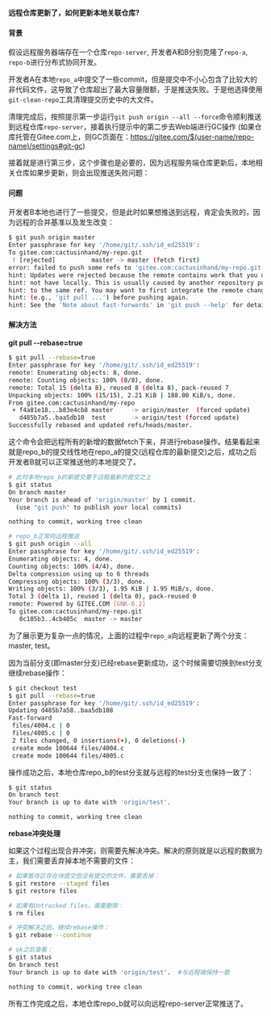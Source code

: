 **远程仓库更新了，如何更新本地关联仓库?**



####  背景

假设远程服务器端存在一个仓库`repo-server`, 开发者A和B分别克隆了`repo-a`, `repo-b`进行分布式协同开发。

开发者A在本地`repo_a`中提交了一些commit，但是提交中不小心包含了比较大的非代码文件，这导致了仓库超出了最大容量限额，于是推送失败。于是他选择使用`git-clean-repo`工具清理提交历史中的大文件。

清理完成后，按照提示第一步运行`git push origin --all --force`命令顺利推送到远程仓库`repo-server`，接着执行提示中的第二步去Web端进行GC操作
(如果仓库托管在Gitee.com上，则GC页面在：https://gitee.com/$(user-name/repo-name)/settings#git-gc)

接着就是进行第三步，这个步骤也是必要的，因为远程服务端仓库更新后，本地相关仓库如果步更新，则会出现推送失败问题：

#### 问题

开发者B本地也进行了一些提交，但是此时如果想推送到远程，肯定会失败的，因为远程的合并基准以及发生改变：

```bash
$ git push origin master
Enter passphrase for key '/home/git/.ssh/id_ed25519':
To gitee.com:cactusinhand/my-repo.git
 ! [rejected]          master -> master (fetch first)
error: failed to push some refs to 'gitee.com:cactusinhand/my-repo.git'
hint: Updates were rejected because the remote contains work that you do
hint: not have locally. This is usually caused by another repository pushing
hint: to the same ref. You may want to first integrate the remote changes
hint: (e.g., 'git pull ...') before pushing again.
hint: See the 'Note about fast-forwards' in 'git push --help' for details.
```



####  解决方法

**git pull --rebase=true**



```bash
$ git pull --rebase=true                                                                 
Enter passphrase for key '/home/git/.ssh/id_ed25519':
remote: Enumerating objects: 8, done.
remote: Counting objects: 100% (8/8), done.
remote: Total 15 (delta 8), reused 8 (delta 8), pack-reused 7
Unpacking objects: 100% (15/15), 2.21 KiB | 188.00 KiB/s, done.
From gitee.com:cactusinhand/my-repo
 + f4a81e18...b83e4cb8 master     -> origin/master  (forced update)
   d485b7a5..baa5db10  test       -> origin/test (forced update)
Successfully rebased and updated refs/heads/master.
```

这个命令会把远程所有的新增的数据fetch下来，并进行rebase操作。结果看起来就是repo_b的提交线性地在repo_a的提交(远程仓库的最新提交)之后，成功之后开发者B就可以正常推送他的本地提交了。

```bash
# 此时本地repo_b的新提交基于远程最新的提交之上
$ git status
On branch master
Your branch is ahead of 'origin/master' by 1 commit.
  (use "git push" to publish your local commits)

nothing to commit, working tree clean

# repo_b正常向远程推送
$ git push origin --all
Enter passphrase for key '/home/git/.ssh/id_ed25519':
Enumerating objects: 4, done.
Counting objects: 100% (4/4), done.
Delta compression using up to 6 threads
Compressing objects: 100% (3/3), done.
Writing objects: 100% (3/3), 1.95 KiB | 1.95 MiB/s, done.
Total 3 (delta 1), reused 1 (delta 0), pack-reused 0
remote: Powered by GITEE.COM [GNK-6.2]
To gitee.com:cactusinhand/my-repo.git
   0c105b3..4cb405c  master -> master
```



为了展示更为复杂一点的情况，上面的过程中`repo_a`向远程更新了两个分支：master, test。

因为当前分支(即master分支)已经rebase更新成功，这个时候需要切换到test分支继续rebase操作：

```bash
$ git checkout test
$ git pull --rebase=true
Enter passphrase for key '/home/git/.ssh/id_ed25519':
Updating d485b7a58..baa5db108
Fast-forward
 files/4004.c | 0
 files/4005.c | 0
 2 files changed, 0 insertions(+), 0 deletions(-)
 create mode 100644 files/4004.c
 create mode 100644 files/4005.c
```



操作成功之后，本地仓库repo_b的test分支就与远程的test分支也保持一致了：

```bash
$ git status
On branch test
Your branch is up to date with 'origin/test'.

nothing to commit, working tree clean
```



**rebase冲突处理**

如果这个过程出现合并冲突，则需要先解决冲突。解决的原则就是以远程的数据为主，我们需要丢弃掉本地不需要的文件：

```bash
# 如果暂存区存在待提交但没有提交的文件，需要丢掉：
$ git restore --staged files
$ git restore files

# 如果有Untracked files，需要删除：
$ rm files

# 冲突解决之后，继续rebase操作：
$ git rebase --continue

# ok之后查看：
$ git status
On branch test
Your branch is up to date with 'origin/test'.  #与远程端保持一致

nothing to commit, working tree clean
```



所有工作完成之后，本地仓库repo_b就可以向远程repo-server正常推送了。